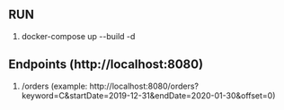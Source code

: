 ## RUN
1. docker-compose up --build -d

## Endpoints (http://localhost:8080)
1. /orders (example: http://localhost:8080/orders?keyword=C&startDate=2019-12-31&endDate=2020-01-30&offset=0)